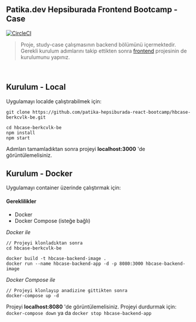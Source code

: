 ## Patika.dev Hepsiburada Frontend Bootcamp - Case

[![CircleCI](https://circleci.com/gh/patika-hepsiburada-react-bootcamp/hbcase-berkcvlk-be/tree/main.svg?style=svg&circle-token=8667b99e8bdcfe906e471a2faea0e0959a7b6576)](https://circleci.com/gh/patika-hepsiburada-react-bootcamp/hbcase-berkcvlk-be/tree/main)

> Proje, study-case çalışmasının backend bölümünü içermektedir. Gerekli kurulum adımlarını takip ettikten sonra [frontend](https://github.com/patika-hepsiburada-react-bootcamp/hbcase-berkcvlk-fe) projesinin de kurulumunu yapınız.

<br/>

## Kurulum - Local

Uygulamayı localde çalıştırabilmek için:

```
git clone https://github.com/patika-hepsiburada-react-bootcamp/hbcase-berkcvlk-be.git

cd hbcase-berkcvlk-be
npm install
npm start
```

Adımları tamamladıktan sonra projeyi <b>localhost:3000</b> 'de görüntülemelisiniz.

## Kurulum - Docker

Uygulamayı container üzerinde çalıştırmak için:

#### Gereklilikler

- Docker
- Docker Compose (isteğe bağlı)

<i>Docker ile</i>

```
// Projeyi klonladıktan sonra
cd hbcase-berkcvlk-be

docker build -t hbcase-backend-image .
docker run --name hbcase-backend-app -d -p 8080:3000 hbcase-backend-image
```

<i>Docker Compose ile</i>

```
// Projeyi klonlayıp anadizine gittikten sonra
docker-compose up -d
```

Projeyi <b>localhost:8080</b> 'de görüntülemelisiniz.
Projeyi durdurmak için: `docker-compose down` ya da `docker stop hbcase-backend-app`
